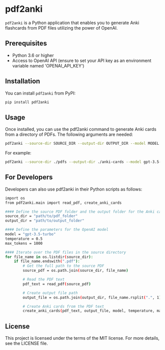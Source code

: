 # pdf2anki

`pdf2anki` is a Python application that enables you to generate Anki flashcards from PDF files utilizing the power of OpenAI.

## Prerequisites

- Python 3.6 or higher
- Access to OpenAI API (ensure to set your API key as an environment variable named 'OPENAI_API_KEY')

## Installation

You can install `pdf2anki` from PyPI:

```bash
pip install pdf2anki
```

## Usage

Once installed, you can use the pdf2anki command to generate Anki cards from a directory of PDFs. The following arguments are needed:

```bash
pdf2anki --source-dir SOURCE_DIR --output-dir OUTPUT_DIR --model MODEL --temperature TEMPERATURE --max-tokens MAX_TOKENS
```

For example:

```bash
pdf2anki --source-dir ./pdfs --output-dir ./anki-cards --model gpt-3.5-turbo --temperature 0.5 --max-tokens 1000
```

## For Developers
Developers can also use pdf2anki in their Python scripts as follows:

```bash
import os
from pdf2anki.main import read_pdf, create_anki_cards

#### Define the source PDF folder and the output folder for the Anki cards
source_dir = "path/to/pdf_folder"
output_dir = "path/to/output_folder"

#### Define the parameters for the OpenAI model
model = "gpt-3.5-turbo"
temperature = 0.5
max_tokens = 1000

#### Iterate over the PDF files in the source directory
for file_name in os.listdir(source_dir):
    if file_name.endswith(".pdf"):
        # Get the full path to the source PDF
        source_pdf = os.path.join(source_dir, file_name)

        # Read the PDF text
        pdf_text = read_pdf(source_pdf)

        # Create output file path
        output_file = os.path.join(output_dir, file_name.rsplit(".", 1)[0] + ".txt")

        # Create Anki cards from the PDF text
        create_anki_cards(pdf_text, output_file, model, temperature, max_tokens)
```

## License
This project is licensed under the terms of the MIT license. For more details, see the LICENSE file.